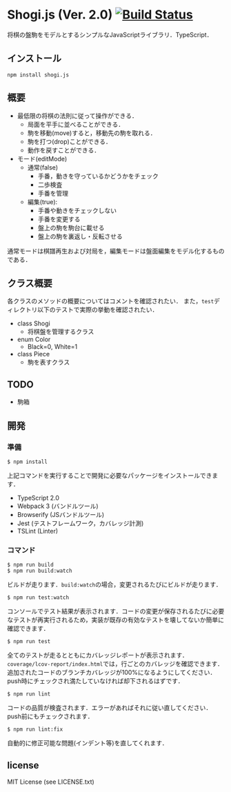 # Shogi.js (Ver. 2.0) [![Build Status](https://travis-ci.org/na2hiro/Shogi.js.svg?branch=master)](https://travis-ci.org/na2hiro/Shogi.js)
将棋の盤駒をモデルとするシンプルなJavaScriptライブラリ．TypeScript．

## インストール

```
npm install shogi.js
```

## 概要
* 最低限の将棋の法則に従って操作ができる．
	* 局面を平手に並べることができる．
	* 駒を移動(move)すると，移動先の駒を取れる．
	* 駒を打つ(drop)ことができる．
	* 動作を戻すことができる．
* モード(editMode)
	* 通常(false)
		* 手番，動きを守っているかどうかをチェック
		* 二歩検査
		* 手番を管理
	* 編集(true): 
		* 手番や動きをチェックしない
		* 手番を変更する
		* 盤上の駒を駒台に載せる
		* 盤上の駒を裏返し・反転させる

通常モードは棋譜再生および対局を，編集モードは盤面編集をモデル化するものである．

## クラス概要
各クラスのメソッドの概要についてはコメントを確認されたい．
また，`test`ディレクトリ以下のテストで実際の挙動を確認されたい．

* class Shogi
	* 将棋盤を管理するクラス
* enum Color
	* Black=0, White=1
* class Piece
	* 駒を表すクラス

## TODO
* 駒箱

## 開発

### 準備

```
$ npm install

```

上記コマンドを実行することで開発に必要なパッケージをインストールできます．

* TypeScript 2.0
* Webpack 3 (バンドルツール)
* Browserify (JSバンドルツール)
* Jest (テストフレームワーク，カバレッジ計測)
* TSLint (Linter)

### コマンド


```
$ npm run build
$ npm run build:watch
```

ビルドが走ります．`build:watch`の場合，変更されるたびにビルドが走ります．

```
$ npm run test:watch
```

コンソールでテスト結果が表示されます．コードの変更が保存されるたびに必要なテストが再実行されるため，実装が既存の有効なテストを壊してないか簡単に確認できます．

```
$ npm run test
```

全てのテストが走るとともにカバレッジレポートが表示されます．`coverage/lcov-report/index.html`では，行ごとのカバレッジを確認できます．追加されたコードのブランチカバレッジが100%になるようにしてください．push時にチェックされ満たしていなければ却下されるはずです．

```
$ npm run lint
```

コードの品質が検査されます．エラーがあればそれに従い直してください．push前にもチェックされます．

```
$ npm run lint:fix
```

自動的に修正可能な問題(インデント等)を直してくれます．

## license

MIT License (see LICENSE.txt)
